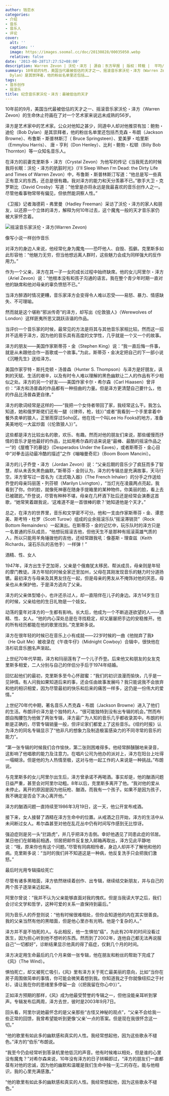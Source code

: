 ```yaml
---
author: 钱恋水
categories:
- 介绍
- 音乐
- 音乐人
- 评论
cover:
  alt: ''
  caption: ''
  image: https://images.soomal.cc/doc/20130828/00035050.webp
  relative: false
date: '2013-08-28T17:27:52+08:00'
description: Warren Zevon | 沃伦・泽方 | 源自：东方早报 | 版权：转载 |  平均/总评分：07.75/31
summary: 10年前的9月，美国当代最被低估的天才之一、摇滚音乐家沃伦・泽方（Warren Zevon）的生命休止符画在了对一个艺术家来说远未成熟的56岁。泽方是艺术家中的艺术家。公众对他知之甚少，同道中人却对他推崇有加：鲍勃・迪伦（Bob
  Dylan）是其崇拜者，他的粉丝名单里还包括……
tags:
- 音乐创作
- 摇滚乐
title: 纪念音乐家沃伦・泽方：最被低估的天才
---
```


10年前的9月，美国当代最被低估的天才之一、摇滚音乐家沃伦・泽方（Warren Zevon）的生命休止符画在了对一个艺术家来说远未成熟的56岁。

泽方是艺术家中的艺术家。公众对他知之甚少，同道中人却对他推崇有加：鲍勃・迪伦（Bob Dylan）是其崇拜者，他的粉丝名单里还包括杰克森・布朗（Jackson Browne）、布鲁斯・斯普林斯汀（ Bruce Springsteen）、爱美萝・哈里斯（Emmylou Harris）、 唐・亨利（Don Henley）、比利・鲍勃・松顿（Billy Bob Thornton）等一众知名音乐人。

在泽方的前妻克里斯多・泽方（Crystal Zevon）为他写的传记《当我死去的时候我将长眠：沃伦・泽方的肮脏时光》（I'll Sleep When I'm Dead: the Dirty Life and Times of Warren Zevon）中，布鲁斯・斯普林斯汀写道：“他总是写一些真正有意义的东西，还总是很有趣。我对泽方的能力和天分羡慕不已。”歌手大卫・克罗斯比（David Crosby）写道：”他曾是亦将永远是我最喜欢的音乐创作人之一。尽管他看事物常带有偏见，但依然能洞察人性。”

《卫报》记者海德莉・弗里曼（Hadley Freeman）采访了沃伦・泽方的家人和朋友，以还原一个立体的泽方，解释为何10年过去，这个魔鬼一般的天才音乐家仍被大家怀念着。

![摇滚音乐家沃伦・泽方(Warren Zevon)](https://images.soomal.cc/doc/20130828/00035047.webp)





像写小说一样创作音乐

对泽方的身边人来说，他经常化身为魔鬼――恐吓他人、自毁、孤僻。克里斯多如此形容他：“他魅力无穷，但当他想远离人群时，这些魅力会成为同样强大的反作用力。”

作为一个父亲，泽方在其一子一女的成长过程中始终缺席。他的女儿阿里尔・泽方（Ariel Zevon）说：“他根本没有和孩子沟通的语言。我在整个青少年时期一直对他的缺席和他对母亲的辜负愤怒不已。”

当泽方醉酒时情况更糟，音乐家泽方会变得令人难以忍受――易怒、暴力、情感缺失、不可理喻。

然而就是这个堪称“邪派传奇”的泽方，却写出《伦敦狼人》（Werewolves of London）这样匪夷所思又跳跃诙谐的作品。

当评价一个音乐家的时候，最常见的方法是将其与其他音乐家相比较。然而这一招并不适用于泽方，因为他的音乐具有高度的文学性，几乎就是一个又一个的故事。

泽方的朋友――美国作家斯蒂芬・金（Stephen King）说：“我一直后悔一件事，就是从未跟他合作一首歌或一个故事。”为此，斯蒂芬・金决定把自己的下一部小说《沉睡先生》送给泽方。

美国作家亨特・斯托克顿・汤普森（Hunter S. Thompson）与泽方是好朋友，讽刺的天赋、生活的艰辛，以及有时令人难以理解的黑色幽默让二人的作品有不少相似之处。泽方的另一个好友――美国作家卡尔・希尔森（Carl Hiaasen）曾评价：“泽方和汤普森的作品都有一种扭曲的力量。但是泽方更清楚自己要什么，他的作品比汤普森更自律。”

泽方的歌词经常是这样的――“我把一个女侍者带回了家，我经常这么干。我怎么知道，她和俄罗斯佬们还有一腿（《律师，枪，钱》）”或者“我看到一个手里拿着中餐外卖单的狼人，正冒雨穿过Soho区。他在找一个叫Lee Ho Fooks的地方，准备美美地吃一大盆炒面（《伦敦狼人》）”。

这些都是泽方比较出名的歌，欢乐、有趣。然而对他的朋友们来说，那些缓慢而抒情的音乐才是他最好的作品，比如用希尔森的话来说是“最棒、最酷的摇滚作品之一”的《屋檐下的暴徒》（Desperados Under the Eaves），或者斯蒂芬・金心目中“对拳击运动最冷酷的描述”之作《嘣嘣曼奇尼》（Boom Boom Mancini）。

泽方的儿子乔登・泽方（Jordan Zevon）说：“父亲后期的音乐少了疯狂而多了智慧，却从未丢失黑色幽默。”斯蒂芬・金则认为，泽方的专辑总是充满故事，天马行空。泽方曾写过一首名为《法式吸入器》（The French Inhaler）的分手之作送给乔登的母亲玛丽莲・列芬顿（Marilyn Livington），“当灯光在凌晨两点亮起，我看到了你。你的脸，就像死神塞在随身手提箱里的某种物件。你美丽的脸，看上去已被蹉跎。”乔登说，尽管有种种不堪，母亲在几杯酒下肚后还是经常会演奏这首歌，“她常笑着跟我说，‘这难道不是一首很棒的歌？’她知道他是个天才。”

总之，在泽方的世界里，音乐和文学密不可分。他和一支由作家斯蒂芬・金、谭恩美、斯考特・杜罗（Scott Turow）组成的业余摇滚乐队“摇滚滞销货”（Rock Bottom Remainders）一起演出。在斯蒂芬・金的记忆中，玩乐队时的泽方只是一名普通的乐队成员，“他想玩摇滚吉他，但他天生不是那种有摇滚英雄气质的人，所以只能用羊角锤拨他的吉他，还经常跟我吼：像基斯・理查兹（Keith Richards，滚石乐队的吉他手）一样弹！”

酒精、性、女人

1947年，泽方出生于芝加哥，父亲是个俄裔犹太移民、帮派成员，母亲则是年轻的摩门教徒。泽方年轻的时候全家迁至加州，父母在其刚发现音乐的魅力时分道扬镳。最初泽方与母亲及其男友住在一起，但是母亲的男友从不掩饰对他的厌恶，母亲也从未保护他，于是泽方逃向了父亲。

泽方的父亲体型矮小，也许还杀过人，却一直陪伴在儿子的身边。泽方14岁生日的时候，父亲给他的生日礼物是一个妓女。

动荡的童年对泽方的一生都有影响。长大后，他成为一个不断追逐欲望的人――酒精、性、女人。“他的内心深处总是在寻找稳定，却又屡屡把手边的安稳推开。他的所有经历都能在他的歌里找到。”克里斯多说。

泽方在很年轻的时候已在音乐上小有成就――22岁时候的一曲《他抛弃了我》（He Quit Me）被收录在《午夜牛仔》（Midnight Cowboy）合辑中，很快他在洛杉矶音乐圈名声渐起。

上世纪70年代早期，泽方和玛丽莲有了一个儿子乔登。后来他又和朋友的女友克里斯多相爱，二人分别与自己的伴侣分手后于1974年结婚。

回忆起他们的最初，克里斯多至今心怀甜蜜：“我们的初识浪漫而愉快，几乎是一见钟情。有人问我如果知道后来的事，还会任由故事发展吗？我只能说我不会放弃和他的相识相爱，因为尽管最初的快乐和后来的痛苦一样多，这仍是一份伟大的爱情。”

上世纪70年代中期，著名音乐人杰克森・布朗（Jackson Browne）进入了他们的生活。布朗评价泽方是个独特的人，“很可能独特到没有出专辑的机会。”然而布朗自掏腰包为他做了两张专辑，泽方最广为人知的音乐几乎都收录其中。布朗的判断是正确的，尽管专辑销量一般，但评论家们都爱上了这些音乐。《纽约时报》认为泽方的同名专辑显示了“他非凡的想象力及制造极富感染力的不同寻常的音乐的能力”。

“第一张专辑的时候我们合作愉快，第二张则困难得多。他经常醉醺醺地来录音，这影响了他唱歌的能力及注意力。在唱片公司为他办的派对上，泽方在阳台上吐得一塌糊涂。但是他的为人热情至极，这对与他一起工作的人来说是一种挑战。”布朗说。

与克里斯多的女儿阿里尔出生后，泽方曾承诺不再喝酒。事实却是，他的酗酒问题日益严重，甚至会对阿里尔动粗。8年以后，克里斯多离开了他。“我对他的爱从未停止。离开的原因是因为他玩枪、酗酒，而我有一个孩子。如果不是因为孩子，我不确定是否会下决心离开他。”

泽方的酗酒问题一直持续至1986年3月19日，这一天，他公开宣布戒酒。

接下来，女人接替了酒精在泽方生命中的位置。从戒酒之日开始，泽方的生活中从未间断过女人。希尔森甚至对他在乱花丛中仍有时间写作感到无比惊讶。

强迫症则是另一头“拦路虎”，并几乎把泽方击倒。幸好他遇见了同患此症的邻居。某日他们在邮箱前相遇，邻居把邮件反复放入邮箱再取出，泽方见此平静地说：“哦，原来你也有这个问题。”尽管有同病相怜者，身边人却并不了解他和他的病。克里斯多说：“当时的我们并不知道这是一种病，他反复洗手只会把我们激怒。”

最后时光用专辑描绘死亡

尽管有诸多黑暗面，泽方依然继续着创作、出专辑，继续结交新朋友，并与自己的两个孩子逐渐亲近起来。

阿里尔曾说：“我并不认为父亲能够直面对我的愧疚。但是当我读大学之后，我们会讨论文学和哲学，这种可爱的关系一直保持到最后。”

同为音乐人的乔登则说：“他有时候很难相处，但你会知道他的内在其实很善良。我的父亲当然有他的黑暗面，但是他心里亦有光明。他是个复杂的人。”

泽方并不是不怕死的人。与此相反，他一生惧怕“癌”，为此有20年的时间没看过医生，因为担心听到他不想听的东西。然而到了2002年，连他自己都无法再说服自己“一切都好”，诊断结果显示他真的得了癌症，仅剩几个月的时间。

泽方决定用生命最后的几个月来做一张专辑，他在朋友和粉丝的帮助下完成了《风》（The Wind）。

惧怕死亡，却又被死亡吸引，《风》里有泽方关于死亡最美丽的意向，比如“当你在房子周围做简单的事情，你可能会微笑着想到我。你知道我之于你就像纽扣之于衬衫，请让我在你的思绪里多停留一会（《把我留在你心中》）”。

正如泽方预期的那样，《风》成为他最受赞誉的专辑之一，但他没能亲耳听到掌声。专辑发布后两周，泽方去世，彼时是2003年9月7日。

回头看，阿里尔说她最怀念的是父亲那些“古怪又神秘的观点”，“父亲不会给我一些正常的回馈，我曾希望能听到更像‘父亲’一点的答案。但是现在我很怀念这一切。”

“他的歌里有如此多的幽默感和真实的人性。我经常想起他，因为这些歌永不褪色。”泽方的“伯乐”布朗说。

“我至今仍会经常听到答录机里他低沉的声音。他有时候难以相处，但是谁的心里没有魔鬼？”对希尔森来说，10年没有泽方的日子转瞬即过，“泽方的朋友们一直都葆有对他的忠诚，因为他的幽默和温暖是我们生命中独一无二的存在。能与他相识，我的心里充满感激。”

“他的歌里有如此多的幽默感和真实的人性。我经常想起他，因为这些歌永不褪色。”